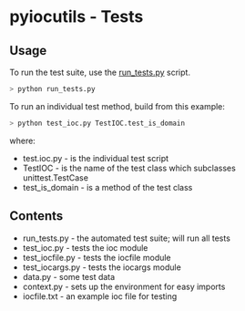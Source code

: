 # pyiocutils - Tests

## Usage

To run the test suite, use the [run_tests.py](run_tests.py) script.
```python
> python run_tests.py
```

To run an individual test method, build from this example:
```python
> python test_ioc.py TestIOC.test_is_domain
```

where:
+ test.ioc.py - is the individual test script
+ TestIOC - is the name of the test class which subclasses unittest.TestCase
+ test_is_domain - is a method of the test class

## Contents

+ run_tests.py - the automated test suite; will run all tests 
+ test_ioc.py - tests the ioc module
+ test_iocfile.py - tests the iocfile module
+ test_iocargs.py - tests the iocargs module
+ data.py - some test data
+ context.py - sets up the environment for easy imports
+ iocfile.txt - an example ioc file for testing
